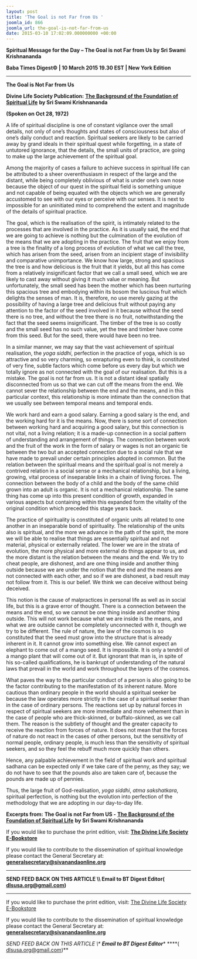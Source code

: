 ```yaml
---
layout: post
title: 'The Goal is not Far from Us '
joomla_id: 866
joomla_url: the-goal-is-not-far-from-us
date: 2015-03-10 17:02:09.000000000 +00:00
---
```

  

















































**Spiritual Message for the Day – The Goal is not Far from Us by Sri Swami Krishnananda**

**Baba Times Digest© | 10 March 2015 19.30 EST | New York Edition**



* * *

**The Goal is Not Far from Us**

**Divine Life Society Publication:** [**The Background of the Foundation of Spiritual Life**](http://www.swami-krishnananda.org/disc/disc_258.html) **by Sri Swami Krishnananda**

**(Spoken on Oct 28, 1972)**

A life of spiritual discipline is one of constant vigilance over the small details, not only of one’s thoughts and states of consciousness but also of one’s daily conduct and reaction. Spiritual seekers are likely to be carried away by grand ideals in their spiritual quest while forgetting, in a state of untutored ignorance, that the details, the small units of practice, are going to make up the large achievement of the spiritual goal.

Among the majority of cases a failure to achieve success in spiritual life can be attributed to a sheer overenthusiasm in respect of the large and the distant, while being completely oblivious of what is under one’s own nose because the object of our quest in the spiritual field is something unique and not capable of being equated with the objects which we are generally accustomed to see with our eyes or perceive with our senses. It is next to impossible for an uninitiated mind to comprehend the extent and magnitude of the details of spiritual practice.

The goal, which is the realisation of the spirit, is intimately related to the processes that are involved in the practice. As it is usually said, the end that we are going to achieve is nothing but the culmination of the evolution of the means that we are adopting in the practice. The fruit that we enjoy from a tree is the finality of a long process of evolution of what we call the tree, which has arisen from the seed, arisen from an incipient stage of invisibility and comparative unimportance. We know how large, strong and spacious the tree is and how delicious is the fruit that it yields, but all this has come from a relatively insignificant factor that we call a small seed, which we are likely to cast away without giving it much value or meaning. But unfortunately, the small seed has been the mother which has been nurturing this spacious tree and embodying within its bosom the luscious fruit which delights the senses of man. It is, therefore, no use merely gazing at the possibility of having a large tree and delicious fruit without paying any attention to the factor of the seed involved in it because without the seed there is no tree, and without the tree there is no fruit, notwithstanding the fact that the seed seems insignificant. The timber of the tree is so costly and the small seed has no such value, yet the tree and timber have come from this seed. But for the seed, there would have been no tree.

In a similar manner, we may say that the vast achievement of spiritual realisation, the _yoga siddhi_, perfection in the practice of yoga, which is so attractive and so very charming, so enrapturing even to think, is constituted of very fine, subtle factors which come before us every day but which we totally ignore as not connected with the goal of our realisation. But this is a mistake. The goal is not far from us. It is not a distant ideal spatially disconnected from us so that we can cut off the means from the end. We cannot sever the relationship between the end and the means, and in this particular context, this relationship is more intimate than the connection that we usually see between temporal means and temporal ends.

We work hard and earn a good salary. Earning a good salary is the end, and the working hard for it is the means. Now, there is some sort of connection between working hard and acquiring a good salary, but this connection is not vital, not a living relation; it is a made-up connection in a social pattern of understanding and arrangement of things. The connection between work and the fruit of the work in the form of salary or wages is not an organic tie between the two but an accepted connection due to a social rule that we have made to prevail under certain principles adopted in common. But the relation between the spiritual means and the spiritual goal is not merely a contrived relation in a social sense or a mechanical relationship, but a living, growing, vital process of inseparable links in a chain of living forces. The connection between the body of a child and the body of the same child grown into an adult is organic. It is not a mechanical relationship. The same thing has come up into this present condition of growth, expanded in various aspects but containing within this expanded form the vitality of the original condition which preceded this stage years back.

The practice of spirituality is constituted of organic units all related to one another in an inseparable bond of spirituality. The relationship of the units also is spiritual, and the more we advance in the path of the spirit, the more we will be able to realise that things are essentially spiritual and not material, physical or externally related. The lower we are in the strata of evolution, the more physical and more external do things appear to us, and the more distant is the relation between the means and the end. We try to cheat people, are dishonest, and are one thing inside and another thing outside because we are under the notion that the end and the means are not connected with each other, and so if we are dishonest, a bad result may not follow from it. This is our belief. We think we can deceive without being deceived.

This notion is the cause of malpractices in personal life as well as in social life, but this is a grave error of thought. There is a connection between the means and the end, so we cannot be one thing inside and another thing outside. This will not work because what we are inside is the means, and what we are outside cannot be completely unconnected with it, though we try to be different. The rule of nature, the law of the cosmos is so constituted that the seed must grow into the structure that is already inherent in it. It cannot grow into something else. We cannot expect an elephant to come out of a mango seed. It is impossible. It is only a tendril of a mango plant that will come out of it. But ignorant that man is, in spite of his so-called qualifications, he is bankrupt of understanding of the natural laws that prevail in the world and work throughout the layers of the cosmos.

What paves the way to the particular conduct of a person is also going to be the factor contributing to the manifestation of its inherent nature. More cautious than ordinary people in the world should a spiritual seeker be because the law operates more strictly in the case of a spiritual seeker than in the case of ordinary persons. The reactions set up by natural forces in respect of spiritual seekers are more immediate and more vehement than in the case of people who are thick-skinned, or buffalo-skinned, as we call them. The reason is the subtlety of thought and the greater capacity to receive the reaction from forces of nature. It does not mean that the forces of nature do not react in the cases of other persons, but the sensitivity of normal people, ordinary people, is much less than the sensitivity of spiritual seekers, and so they feel the rebuff much more quickly than others.

Hence, any palpable achievement in the field of spiritual work and spiritual sadhana can be expected only if we take care of the penny, as they say; we do not have to see that the pounds also are taken care of, because the pounds are made up of pennies.

Thus, the large fruit of God-realisation, _yoga siddhi_, _atma sakshatkara_, spiritual perfection, is nothing but the evolution into perfection of the methodology that we are adopting in our day-to-day life.

**Excerpts from:**  **The Goal is not Far from US -** [**The Background of the Foundation of Spiritual Life**](http://www.swami-krishnananda.org/disc/disc_258.html) **by Sri Swami Krishnananda**

If you would like to purchase the print edition, visit: **[The Divine Life Society E-Bookstore](http://www.dlshq.org/download/download.htm)**

If you would like to contribute to the dissemination of spiritual knowledge please contact the General Secretary at: [](mailto:%20%3Cscript%20type=%27text/javascript%27%3E%20%3C%21--%20var%20prefix%20=%20%27ma%27%20+%20%27il%27%20+%20%27to%27;%20var%20path%20=%20%27hr%27%20+%20%27ef%27%20+%20%27=%27;%20var%20addy57016%20=%20%27generalsecretary%27%20+%20%27@%27;%20addy57016%20=%20addy57016%20+%20%27sivanandaonline%27%20+%20%27.%27%20+%20%27org%27;%20document.write%28%27%3Ca%20%27%20+%20path%20+%20%27%5C%27%27%20+%20prefix%20+%20%27:%27%20+%20addy57016%20+%20%27%5C%27%3E%27%29;%20document.write%28addy57016%29;%20document.write%28%27%3C%5C/a%3E%27%29;%20//--%3E%5Cn%20%3C/script%3E%3Cscript%20type=%27text/javascript%27%3E%20%3C%21--%20document.write%28%27%3Cspan%20style=%5C%27display:%20none;%5C%27%3E%27%29;%20//--%3E%20%3C/script%3EThis%20email%20address%20is%20being%20protected%20from%20spambots.%20You%20need%20JavaScript%20enabled%20to%20view%20it.%20%3Cscript%20type=%27text/javascript%27%3E%20%3C%21--%20document.write%28%27%3C/%27%29;%20document.write%28%27span%3E%27%29;%20//--%3E%20%3C/script%3E?subject=Contribution%20to%20Dissemination%20of%20Spiritual%20Knowledge) **generalsecretary@sivanandaonline.org**

****

**SEND FEED BACK ON THIS ARTICLE \\\ Email to BT Digest Editor[](mailto:%20%3Cscript%20type=%27text/javascript%27%3E%20%3C%21--%20var%20prefix%20=%20%27ma%27%20+%20%27il%27%20+%20%27to%27;%20var%20path%20=%20%27hr%27%20+%20%27ef%27%20+%20%27=%27;%20var%20addy72654%20=%20%27dlsusa.org%27%20+%20%27@%27;%20addy72654%20=%20addy72654%20+%20%27gmail%27%20+%20%27.%27%20+%20%27com%27;%20document.write%28%27%3Ca%20%27%20+%20path%20+%20%27%5C%27%27%20+%20prefix%20+%20%27:%27%20+%20addy72654%20+%20%27%5C%27%3E%27%29;%20document.write%28addy72654%29;%20document.write%28%27%3C%5C/a%3E%27%29;%20//--%3E%5Cn%20%3C/script%3E%3Cscript%20type=%27text/javascript%27%3E%20%3C%21--%20document.write%28%27%3Cspan%20style=%5C%27display:%20none;%5C%27%3E%27%29;%20//--%3E%20%3C/script%3EThis%20email%20address%20is%20being%20protected%20from%20spambots.%20You%20need%20JavaScript%20enabled%20to%20view%20it.%20%3Cscript%20type=%27text/javascript%27%3E%20%3C%21--%20document.write%28%27%3C/%27%29;%20document.write%28%27span%3E%27%29;%20//--%3E%20%3C/script%3E?subject=DLS%20Posts)( [dlsusa.org@gmail.com](mailto:dlsusa.org@gmail.com))**



* * *



  

If you would like to purchase the print edition, visit: [The Divine Life Society E-Bookstore](http://www.dlshq.org/download/download.htm)

If you would like to contribute to the dissemination of spiritual knowledge please contact the General Secretary at: **[generalsecretary@sivanandaonline.org](mailto:generalsecretary@sivanandaonline.org)**

**SEND FEED BACK ON THIS ARTICLE \\\**  **Email to BT Digest Editor**** [](mailto:%20%3Cscript%20type=%27text/javascript%27%3E%20%3C%21--%20var%20prefix%20=%20%27ma%27%20+%20%27il%27%20+%20%27to%27;%20var%20path%20=%20%27hr%27%20+%20%27ef%27%20+%20%27=%27;%20var%20addy72654%20=%20%27dlsusa.org%27%20+%20%27@%27;%20addy72654%20=%20addy72654%20+%20%27gmail%27%20+%20%27.%27%20+%20%27com%27;%20document.write%28%27%3Ca%20%27%20+%20path%20+%20%27%5C%27%27%20+%20prefix%20+%20%27:%27%20+%20addy72654%20+%20%27%5C%27%3E%27%29;%20document.write%28addy72654%29;%20document.write%28%27%3C%5C/a%3E%27%29;%20//--%3E%5Cn%20%3C/script%3E%3Cscript%20type=%27text/javascript%27%3E%20%3C%21--%20document.write%28%27%3Cspan%20style=%5C%27display:%20none;%5C%27%3E%27%29;%20//--%3E%20%3C/script%3EThis%20email%20address%20is%20being%20protected%20from%20spambots.%20You%20need%20JavaScript%20enabled%20to%20view%20it.%20%3Cscript%20type=%27text/javascript%27%3E%20%3C%21--%20document.write%28%27%3C/%27%29;%20document.write%28%27span%3E%27%29;%20//--%3E%20%3C/script%3E?subject=DLS%20Posts)****( [dlsusa.org@gmail.com](mailto:dlsusa.org@gmail.com))**  
